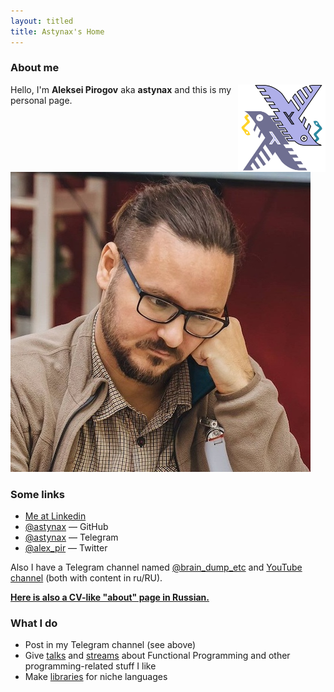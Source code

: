 ```yaml
---
layout: titled
title: Astynax's Home
---
```


### About me

<img style="height: 10em; float: right;" src="/assets/images/logo.svg" alt="logo">

Hello, I'm **Aleksei Pirogov** aka **astynax** and this is my personal page.

![This is how I usually look like (photo)](/assets/images/me.jpeg)

### Some links

- [Me at Linkedin](https://www.linkedin.com/in/aleksei-astynax-pirogov/)
- [@astynax](https://github.com/astynax) — GitHub
- [@astynax](https://t.me/astynax) — Telegram
- [@alex_pir](https://twitter.com/alex_pir) — Twitter

Also I have a Telegram channel named [@brain_dump_etc](https://t.me/brain_dump_etc) and [YouTube channel](https://www.youtube.com/channel/UCXk1kxTjZwluYLyijyKVsAA) (both with content in ru/RU).

[**Here is also a CV-like "about" page in Russian.**](/devrel_cv_ru.md)

### What I do

- Post in my Telegram channel (see above)
- Give [talks](https://www.youtube.com/playlist?list=PLUFoWyWge7mpc5ZOo6Q-j-tiK_Vb1ttWC) and [streams](https://www.youtube.com/watch?v=lqMEyaPL3Pg&list=PLUFoWyWge7mqvT8qWCr-iuP3NAXAl5FTt&pp=gAQBiAQB) about Functional Programming and other programming-related stuff I like
- Make [libraries](https://github.com/astynax/tea-combine) for niche languages
